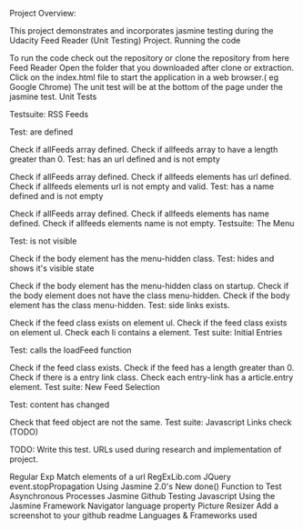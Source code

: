 Project Overview:

This project demonstrates and incorporates jasmine testing during the Udacity Feed Reader (Unit Testing) Project.
Running the code

To run the code check out the repository or clone the repository from here Feed Reader
Open the folder that you downloaded after clone or extraction.
Click on the index.html file to start the application in a web browser.( eg Google Chrome)
The unit test will be at the bottom of the page under the jasmine test.
Unit Tests

Testsuite: RSS Feeds

Test: are defined

Check if allFeeds array defined.
Check if allfeeds array to have a length greater than 0.
Test: has an url defined and is not empty

Check if allFeeds array defined.
Check if allfeeds elements has url defined.
Check if allfeeds elements url is not empty and valid.
Test: has a name defined and is not empty

Check if allFeeds array defined.
Check if allfeeds elements has name defined.
Check if allfeeds elements name is not empty.
Testsuite: The Menu

Test: is not visible

Check if the body element has the menu-hidden class.
Test: hides and shows it's visible state

Check if the body element has the menu-hidden class on startup.
Check if the body element does not have the class menu-hidden.
Check if the body element has the class menu-hidden.
Test: side links exists.

Check if the feed class exists on element ul.
Check if the feed class exists on element ul.
Check each li contains a element.
Test suite: Initial Entries

Test: calls the loadFeed function

Check if the feed class exists.
Check if the feed has a length greater than 0.
Check if there is a entry link class.
Check each entry-link has a article.entry element.
Test suite: New Feed Selection

Test: content has changed

Check that feed object are not the same.
Test suite: Javascript Links check (TODO)

TODO: Write this test.
URLs used during research and implementation of project.

Regular Exp Match elements of a url
RegExLib.com
JQuery event.stopPropagation
Using Jasmine 2.0's New done() Function to Test Asynchronous Processes
Jasmine Github
Testing Javascript Using the Jasmine Framework
Navigator language property
Picture Resizer
Add a screenshot to your github readme
Languages & Frameworks used
